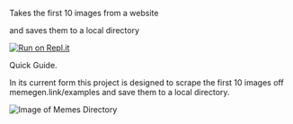 Takes the first 10 images from a website

and saves them to a local directory

[![Run on Repl.it](https://repl.it/badge/github/madillus/Meme)](https://repl.it/github/madillus/Meme)

Quick Guide.

In its current form this project is designed to scrape the first 
10 images off memegen.link/examples and save them to a local directory.

![Image of Memes Directory](https://i.imgur.com/Xu2XF5Y.png)



